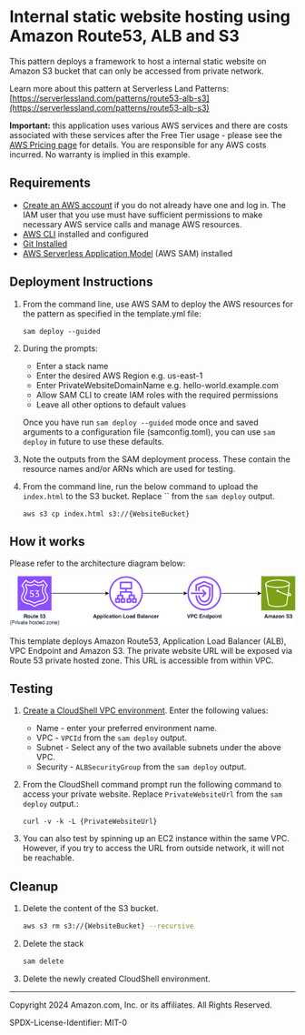 # Internal static website hosting using Amazon Route53, ALB and S3

This pattern deploys a framework to host a internal static website on Amazon S3 bucket that can only be accessed from private network. 

Learn more about this pattern at Serverless Land Patterns: [https://serverlessland.com/patterns/route53-alb-s3](https://serverlessland.com/patterns/route53-alb-s3)

**Important:** this application uses various AWS services and there are costs associated with these services after the Free Tier usage - please see the [AWS Pricing page](https://aws.amazon.com/pricing/) for details. You are responsible for any AWS costs incurred. No warranty is implied in this example.

## Requirements

* [Create an AWS account](https://portal.aws.amazon.com/gp/aws/developer/registration/index.html) if you do not already have one and log in. The IAM user that you use must have sufficient permissions to make necessary AWS service calls and manage AWS resources.
* [AWS CLI](https://docs.aws.amazon.com/cli/latest/userguide/install-cliv2.html) installed and configured
* [Git Installed](https://git-scm.com/book/en/v2/Getting-Started-Installing-Git)
* [AWS Serverless Application Model](https://docs.aws.amazon.com/serverless-application-model/latest/developerguide/serverless-sam-cli-install.html) (AWS SAM) installed

## Deployment Instructions

1. From the command line, use AWS SAM to deploy the AWS resources for the pattern as specified in the template.yml file:
    ```
    sam deploy --guided
    ```
2. During the prompts:
    * Enter a stack name
    * Enter the desired AWS Region e.g. us-east-1 
    * Enter PrivateWebsiteDomainName e.g. hello-world.example.com
    * Allow SAM CLI to create IAM roles with the required permissions
    * Leave all other options to default values

    Once you have run `sam deploy --guided` mode once and saved arguments to a configuration file (samconfig.toml), you can use `sam deploy` in future to use these defaults.

3. Note the outputs from the SAM deployment process. These contain the resource names and/or ARNs which are used for testing.

4. From the command line, run the below command to upload the `index.html` to the S3 bucket. Replace `` from the `sam deploy` output.
    ```
    aws s3 cp index.html s3://{WebsiteBucket}
    ```

## How it works

Please refer to the architecture diagram below:

![End to End Architecture](architecture.png)

This template deploys Amazon Route53, Application Load Balancer (ALB), VPC Endpoint and Amazon S3. The private website URL will be exposed via Route 53 private hosted zone. This URL is accessible from within VPC.

## Testing

1. [Create a CloudShell VPC environment](https://docs.aws.amazon.com/cloudshell/latest/userguide/creating-vpc-environment.html). Enter the following values:
    * Name - enter your preferred environment name.
    * VPC - `VPCId` from the `sam deploy` output.
    * Subnet - Select any of the two available subnets under the above VPC.
    * Security - `ALBSecurityGroup` from the `sam deploy` output.

2. From the CloudShell command prompt run the following command to access your private website. Replace `PrivateWebsiteUrl` from the `sam deploy` output.:
    ```
    curl -v -k -L {PrivateWebsiteUrl}   
    ```
3. You can also test by spinning up an EC2 instance within the same VPC. However, if you try to access the URL from outside network, it will not be reachable.

## Cleanup
 
1. Delete the content of the S3 bucket.
    ```bash
    aws s3 rm s3://{WebsiteBucket} --recursive
    ```
2. Delete the stack
    ```bash
    sam delete
    ```
3. Delete the newly created CloudShell environment.
----
Copyright 2024 Amazon.com, Inc. or its affiliates. All Rights Reserved.

SPDX-License-Identifier: MIT-0
